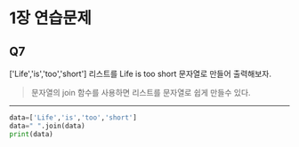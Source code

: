 # 1장 연습문제
## Q7
['Life','is','too','short'] 리스트를 Life is too short 문자열로 만들어 출력해보자.
>문자열의 join 함수를 사용하면 리스트를 문자열로 쉽게 만들수 있다.
---
```python
data=['Life','is','too','short']
data=" ".join(data)
print(data)
```